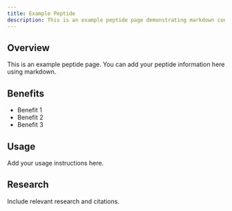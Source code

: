 ```yaml
---
title: Example Peptide
description: This is an example peptide page demonstrating markdown content rendering
---
```


## Overview

This is an example peptide page. You can add your peptide information here using markdown.

## Benefits

- Benefit 1
- Benefit 2
- Benefit 3

## Usage

Add your usage instructions here.

## Research

Include relevant research and citations.
